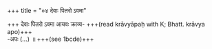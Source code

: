 +++
title = "०४ देवाः पितरो ऽवमा"

+++
देवाः पितरो ऽवमा आयवः क्राव्य- +++(read krāvyāpaḥ with K; Bhatt. krāvya apo)+++  
-अपः (…) ॥ +++(see 1bcde)+++
